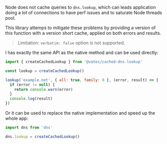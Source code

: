 Node does not cache queries to `dns.lookup`, which can leads application doing a lot of connections to have perf issues and to saturate Node threads pool.

This library attemps to mitigate these problems by providing a version of this function with a version short cache, applied on both errors and results.

> Limitation: `verbatim: false` option is not supported.

I has exactly the same API as the native method and can be used directly:

```js
import { createCachedLookup } from '@vates/cached-dns.lookup'

const lookup = createCachedLookup()

lookup('example.net', { all: true, family: 0 }, (error, result) => {
  if (error != null) {
    return console.warn(error)
  }
  console.log(result)
})
```

Or it can be used to replace the native implementation and speed up the whole app:

```js
import dns from 'dns'

dns.lookup = createCachedLookup()
```
